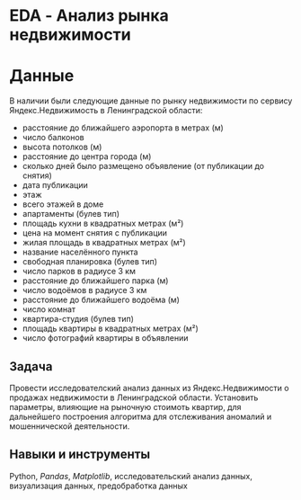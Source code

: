 # EDA - Анализ рынка недвижимости 
# Данные
В наличии были следующие данные по рынку недвижимости по сервису Яндекс.Недвижимость в Ленинградской области:
- расстояние до ближайшего аэропорта в метрах (м)
- число балконов
- высота потолков (м)
- расстояние до центра города (м)
- сколько дней было размещено объявление (от публикации до снятия)
- дата публикации
- этаж
- всего этажей в доме
- апартаменты (булев тип)
- площадь кухни в квадратных метрах (м²)
- цена на момент снятия с публикации
- жилая площадь в квадратных метрах (м²)
- название населённого пункта
- свободная планировка (булев тип)
- число парков в радиусе 3 км
- расстояние до ближайшего парка (м)
- число водоёмов в радиусе 3 км
- расстояние до ближайшего водоёма (м)
- число комнат
- квартира-студия (булев тип)
- площадь квартиры в квадратных метрах (м²)
- число фотографий квартиры в объявлении
## Задача
Провести исследователский анализ данных из Яндекс.Недвижимости о продажах недвижимости в Ленинградской области. Установить параметры, влияющие на рыночную стоимоть квартир, для дальнейшего построения алгоритма для отслеживания аномалий и мошеннической деятельности.
## Навыки и инструменты
Python, *Pandas*, *Matplotlib*, исследовательский анализ данных, визуализация данных, предобработка данных
